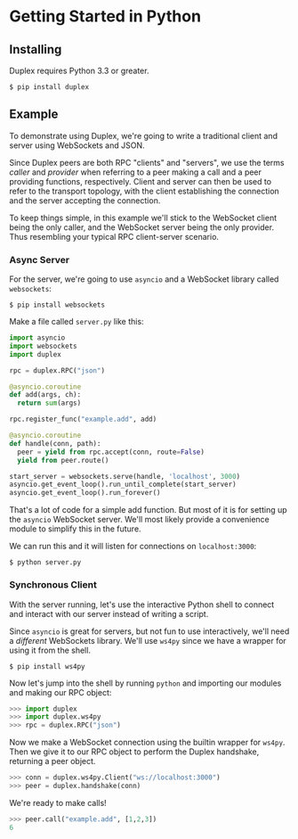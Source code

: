 # Getting Started in Python

## Installing

Duplex requires Python 3.3 or greater.

```
$ pip install duplex
```

## Example

To demonstrate using Duplex, we're going to write a traditional client and server using WebSockets and JSON.

Since Duplex peers are both RPC "clients" and "servers", we use the terms *caller* and *provider* when referring to a peer making a call and a peer providing functions, respectively. Client and server can then be used to refer to the transport topology, with the client establishing the connection and the server accepting the connection.

To keep things simple, in this example we'll stick to the WebSocket client being the only caller, and the WebSocket server being the only provider. Thus resembling your typical RPC client-server scenario.

### Async Server

For the server, we're going to use `asyncio` and a WebSocket library called `websockets`:

```
$ pip install websockets
```
Make a file called `server.py` like this:

```python
import asyncio
import websockets
import duplex

rpc = duplex.RPC("json")

@asyncio.coroutine
def add(args, ch):
  return sum(args)

rpc.register_func("example.add", add)

@asyncio.coroutine
def handle(conn, path):
  peer = yield from rpc.accept(conn, route=False)
  yield from peer.route()

start_server = websockets.serve(handle, 'localhost', 3000)
asyncio.get_event_loop().run_until_complete(start_server)
asyncio.get_event_loop().run_forever()
```
That's a lot of code for a simple add function. But most of it is for setting up the `asyncio` WebSocket server. We'll most likely provide a convenience module to simplify this in the future.

We can run this and it will listen for connections on `localhost:3000`:

```
$ python server.py
```

### Synchronous Client

With the server running, let's use the interactive Python shell to connect and interact with our server instead of writing a script.

Since `asyncio` is great for servers, but not fun to use interactively, we'll need a *different* WebSockets library. We'll use `ws4py` since we have a wrapper for using it from the shell.

```
$ pip install ws4py
```
Now let's jump into the shell by running `python` and importing our modules and making our RPC object:

```python
>>> import duplex
>>> import duplex.ws4py
>>> rpc = duplex.RPC("json")
```

Now we make a WebSocket connection using the builtin wrapper for `ws4py`. Then we give it to our RPC object to perform the Duplex handshake, returning a peer object.

```python
>>> conn = duplex.ws4py.Client("ws://localhost:3000")
>>> peer = duplex.handshake(conn)
```
We're ready to make calls!
```python
>>> peer.call("example.add", [1,2,3])
6
```
